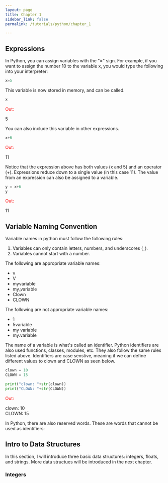 ```yaml
---
layout: page
title: Chapter 1
sidebar_link: false
permalink: /tutorials/python/chapter_1

---
```

## Expressions

In Python, you can assign variables with the "=" sign. For example, if you want to assign the number 10 to the variable x, you would type the following into your interpreter:

```python
x=5
```

This variable is now stored in memory, and can be called.


```python
x
```

<font color='red'>Out:</font>
<p class="message">
  5
</p>




You can also include this variable in other expressions. 


```python
x+6
```
<font color='red'>Out:</font>
<p class="message">
  11
</p>


Notice that the expression above has both values (x and 5) and an operator (+). Expressions reduce down to a single value (in this case 11). The value from an expression can also be assigned to a variable.


```python
y = x+6
y
```

<font color='red'>Out:</font>
<p class="message">
  11
</p>




## Variable Naming Convention

Variable names in python must follow the following rules:
1. Variables can only contain letters, numbers, and underscores (_). 
2. Variables cannot start with a number.

The following are appropriate variable names:
- v
- V
- myvariable
- my_variable
- Clown
- CLOWN

The following are not appropriate variable names:
- 1
- 5variable
- my variable
- my.variable

The name of a variable is what's called an identifier. Python identifiers are also used functions, classes, modules, etc. They also follow the same rules listed above. Identifiers are case senstive, meaning if we can define different values to clown and CLOWN as seen below. 


```python
clown = 10
CLOWN = 15

print("clown: "+str(clown))
print("CLOWN: "+str(CLOWN))
```
<font color='red'>Out:</font>
<p class="message">
  clown: 10
  <br>CLOWN: 15
</p>
    

In Python, there are also reserved words. These are words that cannot be used as identifiers:

## Intro to Data Structures

In this section, I will introduce three basic data structures: integers, floats, and strings. More data structues will be introduced in the next chapter.

### Integers